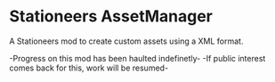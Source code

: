 # Stationeers AssetManager
A Stationeers mod to create custom assets using a XML format.

-Progress on this mod has been haulted indefinetly-
-If public interest comes back for this, work will be resumed-
